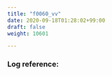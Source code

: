 ```yaml
---
title: "f0060_vv"
date: 2020-09-18T01:28:02+99:00
draft: false
weight: 10601

---
```


### Log reference: <no value>

```
